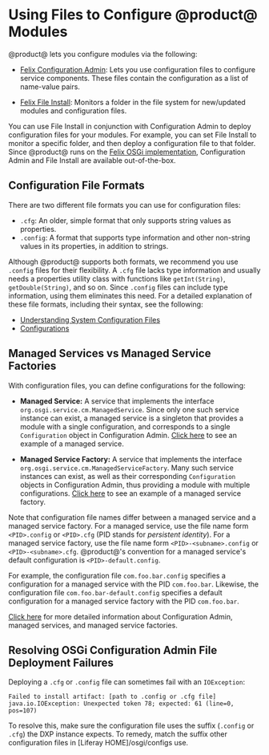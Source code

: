 # Using Files to Configure @product@ Modules

@product@ lets you configure modules via the following: 

-   [Felix Configuration Admin](http://felix.apache.org/documentation/subprojects/apache-felix-config-admin.html): 
    Lets you use configuration files to configure service components. These 
    files contain the configuration as a list of name-value pairs. 

-   [Felix File Install](http://felix.apache.org/documentation/subprojects/apache-felix-file-install.html): 
    Monitors a folder in the file system for new/updated modules and 
    configuration files. 

You can use File Install in conjunction with Configuration Admin to deploy 
configuration files for your modules. For example, you can set File Install to 
monitor a specific folder, and then deploy a configuration file to that folder. 
Since @product@ runs on the 
[Felix OSGi implementation](http://felix.apache.org/), 
Configuration Admin and File Install are available out-of-the-box. 

## Configuration File Formats

There are two different file formats you can use for configuration files: 

-   `.cfg`: An older, simple format that only supports string values as 
    properties. 
-   `.config`: A format that supports type information and other non-string 
    values in its properties, in addition to strings. 

Although @product@ supports both formats, we recommend you use `.config` files 
for their flexibility. A `.cfg` file lacks type information and usually needs a 
properties utility class with functions like `getInt(String)`, 
`getDouble(String)`, and so on. Since `.config` files can include type 
information, using them eliminates this need. For a detailed explanation of 
these file formats, including their syntax, see the following: 

-   [Understanding System Configuration Files](/discover/portal/-/knowledge_base/7-0/understanding-system-configuration-files)
-   [Configurations](https://sling.apache.org/documentation/bundles/configuration-installer-factory.html#configuration-files-config)

## Managed Services vs Managed Service Factories
 <!-- 
 New section header: Configuring a service whose configuration is managed 
 
 New section header: Configuring a services created by factories
 
 Do we have an article on managed service and managed service factories?
 
 How to know whether a service is a singleton or managed by a factory? Is it the service's cardinality attribute?
  -->
 
With configuration files, you can define configurations for the following: 

-   **Managed Service:** A service that implements the interface 
    `org.osgi.service.cm.ManagedService`. Since only one such service instance 
    can exist, a managed service is a singleton that provides a module with 
    a single configuration, and corresponds to a single `Configuration` object 
    in Configuration Admin. 
    [Click here](http://felix.apache.org/documentation/subprojects/apache-felix-config-admin.html#managedservice-example) 
    to see an example of a managed service. 

-   **Managed Service Factory:** A service that implements the interface 
    `org.osgi.service.cm.ManagedServiceFactory`. Many such service instances can 
    exist, as well as their corresponding `Configuration` objects in 
    Configuration Admin, thus providing a module with multiple configurations. 
    [Click here](http://felix.apache.org/documentation/subprojects/apache-felix-config-admin.html#managedservicefactory-example)
    to see an example of a managed service factory. 

Note that configuration file names differ between a managed service and a 
managed service factory. For a managed service, use the file name form 
`<PID>.config` or `<PID>.cfg` (PID stands for *persistent identity*). For a 
managed service factory, use the file name form `<PID>-<subname>.config` or 
`<PID>-<subname>.cfg`. @product@'s convention for a managed service's default 
configuration is `<PID>-default.config`. 

For example, the configuration file `com.foo.bar.config` specifies a 
configuration for a managed service with the PID `com.foo.bar`. Likewise, the 
configuration file `com.foo.bar-default.config` specifies a default 
configuration for a managed service factory with the PID `com.foo.bar`. 

[Click here](http://enroute.osgi.org/services/org.osgi.service.cm.html) 
for more detailed information about Configuration Admin, managed services, and 
managed service factories. 

## Resolving OSGi Configuration Admin File Deployment Failures

Deploying a `.cfg` or `.config` file can sometimes fail with an `IOException`: 

    Failed to install artifact: [path to .config or .cfg file]
    java.io.IOException: Unexpected token 78; expected: 61 (line=0, pos=107)

To resolve this, make sure the configuration file uses the suffix (`.config` or 
`.cfg`) the DXP instance expects. To remedy, match the suffix other 
configuration files in [Liferay HOME]/osgi/configs use.
